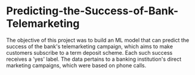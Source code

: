 # Predicting-the-Success-of-Bank-Telemarketing
The objective of this project was to build an ML model that can predict the success of the bank's telemarketing campaign, which aims to make customers subscribe to a term deposit scheme. Each such success receives a 'yes' label. The data pertains to a banking institution's direct marketing campaigns, which were based on phone calls.
